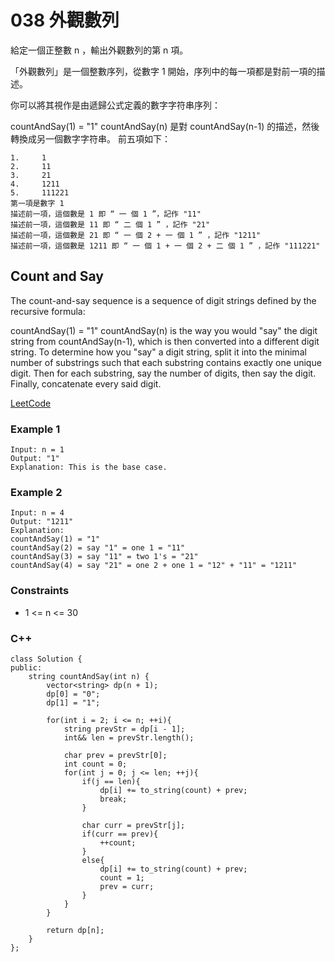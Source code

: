 # 038 外觀數列

給定一個正整數 n ，輸出外觀數列的第 n 項。

「外觀數列」是一個整數序列，從數字 1 開始，序列中的每一項都是對前一項的描述。

你可以將其視作是由遞歸公式定義的數字字符串序列：

countAndSay(1) = "1"
countAndSay(n) 是對 countAndSay(n-1) 的描述，然後轉換成另一個數字字符串。
前五項如下：
```
1.     1
2.     11
3.     21
4.     1211
5.     111221
第一項是數字 1 
描述前一項，這個數是 1 即 “ 一 個 1 ”，記作 "11"
描述前一項，這個數是 11 即 “ 二 個 1 ” ，記作 "21"
描述前一項，這個數是 21 即 “ 一 個 2 + 一 個 1 ” ，記作 "1211"
描述前一項，這個數是 1211 即 “ 一 個 1 + 一 個 2 + 二 個 1 ” ，記作 "111221"
```

##  Count and Say

The count-and-say sequence is a sequence of digit strings defined by the recursive formula:

countAndSay(1) = "1"
countAndSay(n) is the way you would "say" the digit string from countAndSay(n-1), which is then converted into a different digit string.
To determine how you "say" a digit string, split it into the minimal number of substrings such that each substring contains exactly one unique digit. Then for each substring, say the number of digits, then say the digit. Finally, concatenate every said digit.

[LeetCode](https://leetcode-cn.com/problems/count-and-say/)

### Example 1

```
Input: n = 1
Output: "1"
Explanation: This is the base case.
```

### Example 2

```
Input: n = 4
Output: "1211"
Explanation:
countAndSay(1) = "1"
countAndSay(2) = say "1" = one 1 = "11"
countAndSay(3) = say "11" = two 1's = "21"
countAndSay(4) = say "21" = one 2 + one 1 = "12" + "11" = "1211"
```

### Constraints

* 1 <= n <= 30

### C++ 

```
class Solution {
public:
    string countAndSay(int n) {
        vector<string> dp(n + 1);
        dp[0] = "0";
        dp[1] = "1";

        for(int i = 2; i <= n; ++i){
            string prevStr = dp[i - 1];
            int&& len = prevStr.length();

            char prev = prevStr[0];
            int count = 0;
            for(int j = 0; j <= len; ++j){
                if(j == len){
                    dp[i] += to_string(count) + prev;
                    break;
                }

                char curr = prevStr[j];
                if(curr == prev){
                    ++count;
                }
                else{
                    dp[i] += to_string(count) + prev;
                    count = 1;    
                    prev = curr;                
                }
            }      
        }

        return dp[n];
    }
};
```
